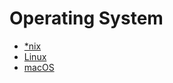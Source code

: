 # Operating System

- [\*nix](/programming/operating-system/nix/index.md)
- [Linux](/programming/operating-system/linux/index.md)
- [macOS](/programming/operating-system/macos/index.md)
